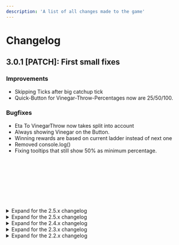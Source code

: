 ```yaml
---
description: 'A list of all changes made to the game'
---
```


# Changelog

## 3.0.1 [PATCH]: First small fixes

### Improvements
- Skipping Ticks after big catchup tick
- Quick-Button for Vinegar-Throw-Percentages now are 25/50/100.

### Bugfixes
- Eta To VinegarThrow now takes split into account
- Always showing Vinegar on the Button.
- Winning rewards are based on current ladder instead of next one
- Removed console.log()
- Fixing tooltips that still show 50% as minimum percentage.

<br><br><br><br><br><br><br>

<details>
<summary>Expand for the 2.5.x changelog</summary>

## 3.0.0 [MAJOR]: Season 3 Overhaul

There are a few new features and a lot more small changes/improvements.
I'll deliberately stay vague, so the community can figure details out.

### Features:

- A new season approaches! Asshole points will be reset and the round numbers will start again from 1.
- Players can now choose to devote a portion of their vinegar generation to create wine at a higher rate instead.
- Players can now choose a percentage of their vinegar to throw, from 50% to 100%, in 1% increments.
- There is now a log for vinegar throws by/against you.
- There are a bunch of different ladder/round modifiers that you can encounter.
- The way asshole points are awarded has been changed.
  - There is currently a total of 13 AH-Points to earn per round.
- The progression of the symbols, awarded based on asshole points, have been changed.

### Improvements

- FAST/SLOW doesn't increase the amount of ladders in a round anymore. *This is a buff*.
- The tutorial has been updated to reflect the modern game and explain the new vinegar mechanics.
- The amount of players able to become assholes has been changed.
- Asshole points will no longer have any effect on the number of ladders in a round.
- Various other improvements and bugfixes, as well as new bugs for you to find.


</details>

<details>
<summary>Expand for the 2.5.x changelog</summary>

## 2.5.1 [PATCH]: Some smaller community-improvements

### Improvements:
- L1 can now roll all the modifiers besides NO_AUTO, FREE_AUTO and TINY
- Improving the timestamp on messages for some localizations

### Bugfixes:
- Manually sending empty metadata won't cause an error for clients anymore

## 2.5.0 [MINOR]: Ignore-List and END ladder modifier

### Features:

- An ignore list has been added to the Settings menu, above the theme selector.
  - Adding a player ID (the subscript number following their name) to the list suppresses all messages from that player
    in GLOBAL and LADDER chats.
  - A page reload is required to clear existing messages from ignored players.
  - Messages in the SYSTEM and MOD chats cannot be ignored.
- Adding the END Ladder Type after the AH Ladder as preparation for an updated S3 Logic.
- Adding Logic and Modifier for Round 200
- Adding an internal modifier for ladder scaling and adding the REVSC round modifier, that can't appear in the game, besides for round 200

### Improvements:

- The combined mod chat view now shows the correct ladder number for messages originating from LADDER chats.
- When filtering by Name, it doesn't show all the Mystery Guests in the suggestion anymore.
- Changing some internal logic regarding the resets of the round.

### Bugfixes:

- Renaming now also changes the name displayed in the suggestions
- - Clearing Messages of Banned/Muted Players from Chat

</details>

<details>
<summary>Expand for the 2.4.x changelog</summary>

## 2.4.0 [MINOR]: Global Chat and Channels

### Features:

- The Chat is broken down in Channels now
- These Channels are currently GLOBAL, LADDER, SYSTEM, MOD
  - GLOBAL is a single default chat for everyone, since some ladder-chats are rather dead
  - LADDER is what you know from before, 1 Chat for each Ladder, but you can only participate in the Ladder you are
    currently climbing
  - SYSTEM messages are announcements, like the Messages from Chad
  - MOD is a channel where mods can highlight their messages for moderation purposes
- you can toggle the LADDER Chat regarding whether you want to see local messages

### Improvements:

- Suggestions are now based of L1 accounts
- Messages that are not from global chat get highlighted
- Vinegar eta is back thanks to Raldec

</details>

<details>
<summary>Expand for the 2.3.x changelog</summary>

## 2.3.3 [PATCH]: Scroll Improvements and Iframes

### Features:

- You can now choose a 4th parameters to filter the rankers by
    4. By their position relative to the bottom
- Adding another option to hide the zombies (+0x1 rankers)

### Improvements:

- follow Ranker should now try to center your Ranker
- the game should now be iframe-able to allow for galaxy.click to embed it
- FairWiki now opens in a new tab
- adding the new Mods to the rules

### Hotfixes:

- Fixing the submit button in the signup form to not work

## 2.3.2 [PATCH]: Show all Ranker option

### Features:

- Can now disable the option to show all rankers in the ladder
- You can then choose 3 parameters to filter the rankers by
    1. By their position relative to the top
    2. By their position relative to you (above)
    3. By their position relative to you (below)

### Bugfixes:

- UI now properly updates the grapes when you are alone on a ladder
- Play sound on reaching first, if the option is set
- Fixing the chat that moved out of the screen in a long message
- Also mentioning something in a long message should not linewrap anymore

## 2.3.1 [PATCH]: Bugfixes

### Bugfixes:

- Fixing that Enter after autocomplete doesn't send the message
- Changelog Symbol in the sidebar actually sends you to the changelog instead of the rules
- Group Mentions actually are playing a notification sound now
- a joining player will now show the correct asshole-points
- if you are less than 5 minutes away from the next bias/multi, the color in the table will be yellow instead of red

## 2.3.0 [MINOR]: Frontend Redesign

### Frontend Update

- Adding a login page and the ability to link your uuid based guest-account to an email address
- Making the design mobile-friendly (responsive) and overhauling the entire design of the page
- Adding a separate Wiki that can be used by everyone to compile information
- Adding a small tutorial for when you first start the game
- Adding a lock-buttons button to the top right corner of the screen
- Adding toast-notifications, to give you additional feedback about actions
- Adding tooltips to some buttons
- Changed the eta formulas
- Restructuring the code to make it more maintainable
- Adding an impressum and a privacy policy

</details>

<details>
<summary>Expand for the 2.2.x changelog</summary>

## 2.2.7 [PATCH]: Changing the penalty for getting graped

Balancing:
Normally you would either get forced to multi or loose half of your power and get set back to 0 points. Now you will
loose 1 of your multi. So if you have 4 multi, getting graped sets you back to x3 +0 as if you just multied from x2.

### Rule-Changes:

- Adding 2 new rules, see discord for the reasoning for these rules.
- Rule 10: Griefing is prohibited; repeatedly and intentionally making the game worse for everybody else can lead to a
  warning and ban.
- Rule 11: All members of the community are expected to comply with official requests from moderators. If you think any
  mod is misusing their power please write @kaliburg a message on discord.

### Balancing:

- Normally you would either get forced to multi or loose half of your power and get set back to 0 points.
- Now you will loose 1 of your multi. So if you have 4 multi, getting graped sets you back to x3 +0 as if you just
  multied from x2.

## 2.2.6 [PATCH]: Hotfix for L1 not always rolling DEFAULT

### Fixes:

- L1 is now always rolling DEFAULT, even if it's a CHAOS round

## 2.2.5 [PATCH]: FREE_AUTO formula change

### Balancing:

- SLOW and FAST no longer impact how close the FREE_AUTO gets applied to ladders
- FREE_AUTO now applies to the ladder = floor(topLadder / 2) - 2
- This might not apply instantly, but only once the next ranker promotes into a corresponding ladder

## 2.2.4 [PATCH]: Round Modifier impacts the Round Base Point Requirement

### Improvements:

- SLOW, FAST and CHAOS now slightly impact the Round Base Point Requirement.

## 2.2.3 [PATCH]: Back-to-Back Protection for Rounds

### Improvements:

adding a back-to-back protection for round-types, making it almost impossible to roll the same combinations of modifiers
for the round twice

## 2.2.2 [PATCH]: Spark and Statistics Endpoints

### Features:

- using spark and mongodb to get some more accurate statistics regarding the game

### API-Changes:

- changing the api for the raw round stats from /roundStats /api/stats/round/raw
- adding a new api endpoint to receive the equivalent of the community-created 'Champions of the Ladder' at
  /api/stats/round
- adding a new api endpoint for a analysis of the activity in the last 28 days at /api/stats/activity

## 2.2.1 [PATCH]: CHEAP and EXPENSIVE also scales with ladders

### Balancing:

- CHEAP ladders have the cost to bias and multi reduced as if they are half their ladder number and then by and
  additional 50%.
- EXPENSIVE ladders have the cost to bias and multi increased as if they are 1.5x their ladder number and then by and
  additional 50%.

## 2.2.0 [MINOR]: CHEAP and EXPENSIVE Ladder Types

### Features:

- CHEAP ladders have the cost to bias and multi reduced by 50%.
- EXPENSIVE ladders have the cost to bias and multi increased by 50%.
- CHEAP ladders are more common on FAST rounds, and EXPENSIVE ladders are more common on SLOW rounds.
- CHAOS rounds have a much higher chance of rolling CHEAP or EXPENSIVE ladders, with equal chance for each.

</details>
